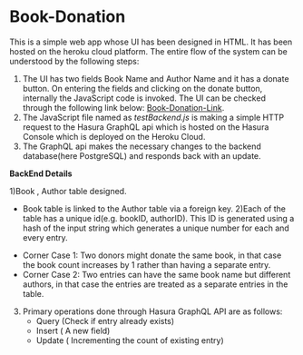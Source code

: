 # Book-Donation

This is a simple web app whose UI has been designed in HTML. It has been hosted on the heroku cloud platform. The entire flow of the system can be understood by the following steps:
1) The UI has two fields Book Name and Author Name and it has a donate button. On entering the fields and clicking on the donate button, internally the JavaScript code is invoked. The UI can be checked through the following link below:
 [Book-Donation-Link](https://shubharthi.herokuapp.com).
2) The JavaScript file named as *testBackend.js* is making a simple HTTP request to the Hasura GraphQL api which is hosted on the Hasura Console which is deployed on the Heroku Cloud.
3) The GraphQL api makes the necessary changes to the backend database(here PostgreSQL) and responds back with an update.

**BackEnd Details** 

1)Book , Author table designed.
  - Book table is linked to the Author table via a foreign key.
2)Each of the table has a unique id(e.g. bookID, authorID). This ID is generated using a hash of the input string which generates a unique number for each and every entry.
  * Corner Case 1: Two donors might donate the same book, in that case the book count increases by 1 rather than having a separate entry.
  * Corner Case 2: Two entries can have the same book name but different authors, in that case the entries are treated as a separate entries in the table.
3) Primary operations done through Hasura GraphQL API are as follows:
   * Query  (Check if entry already exists)
   * Insert ( A new field)
   * Update ( Incrementing the count of existing entry)

